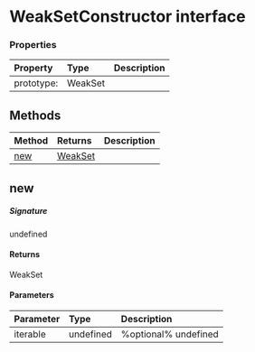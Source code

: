 # WeakSetConstructor interface





### Properties

| Property	   | Type	| Description|
|:-------------|:-------|:-----------|
|prototype:      | WeakSet<any> |  |




## Methods

| Method	   |  Returns	| Description|
|:-------------|:-------|:-----------|
|[new](#new)      | [ WeakSet<T>]( WeakSet<T>.md) |  |



## new



##### Signature
undefined

#### Returns
 WeakSet<T>

#### Parameters


| Parameter	   | Type    | Description |
|:-------------|:---------------|:------------|
| iterable     | undefined | %optional% undefined |

